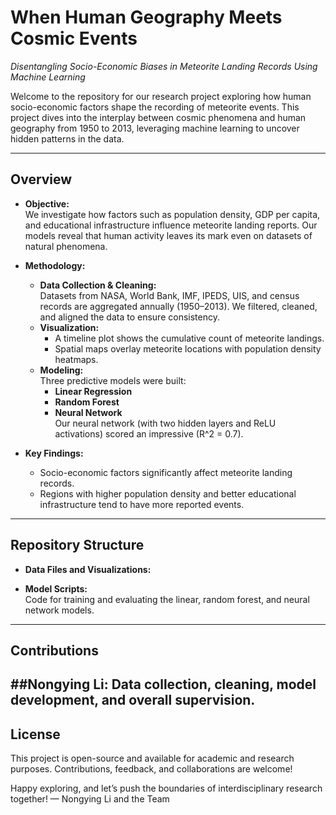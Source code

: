 # When Human Geography Meets Cosmic Events

_Disentangling Socio-Economic Biases in Meteorite Landing Records Using Machine Learning_

Welcome to the repository for our research project exploring how human socio-economic factors shape the recording of meteorite events. This project dives into the interplay between cosmic phenomena and human geography from 1950 to 2013, leveraging machine learning to uncover hidden patterns in the data.

---

## Overview

- **Objective:**  
  We investigate how factors such as population density, GDP per capita, and educational infrastructure influence meteorite landing reports. Our models reveal that human activity leaves its mark even on datasets of natural phenomena.

- **Methodology:**  
  - **Data Collection & Cleaning:**  
    Datasets from NASA, World Bank, IMF, IPEDS, UIS, and census records are aggregated annually (1950–2013). We filtered, cleaned, and aligned the data to ensure consistency.
  - **Visualization:**  
    - A timeline plot shows the cumulative count of meteorite landings.
    - Spatial maps overlay meteorite locations with population density heatmaps.
  - **Modeling:**  
    Three predictive models were built:
    - **Linear Regression**
    - **Random Forest**
    - **Neural Network**  
      Our neural network (with two hidden layers and ReLU activations) scored an impressive \(R^2 = 0.7\).

- **Key Findings:**  
  - Socio-economic factors significantly affect meteorite landing records.
  - Regions with higher population density and better educational infrastructure tend to have more reported events.

---

## Repository Structure

- **Data Files and Visualizations:**  

- **Model Scripts:**  
  Code for training and evaluating the linear, random forest, and neural network models.

---

## Contributions
  ##Nongying Li:  Data collection, cleaning, model development, and overall supervision.
---
## License
This project is open-source and available for academic and research purposes. Contributions, feedback, and collaborations are welcome!

Happy exploring, and let’s push the boundaries of interdisciplinary research together!
— Nongying Li and the Team

